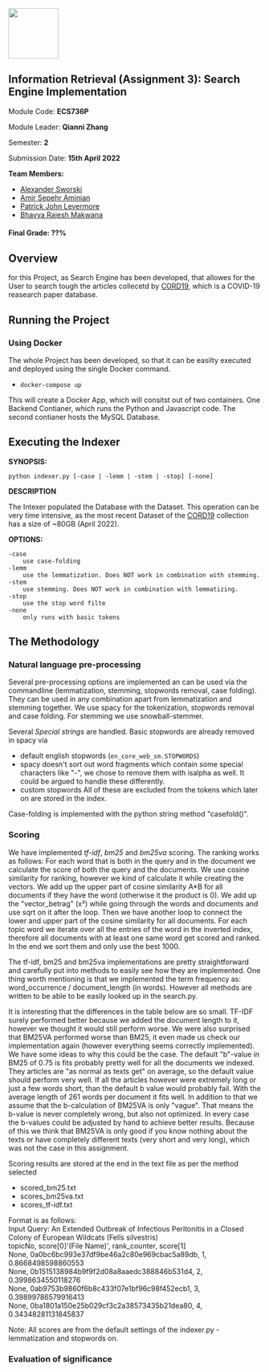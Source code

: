 <img src="https://people.bath.ac.uk/mtc47/img/collaborators/QM_Logo.png" height=100>

## Information Retrieval (Assignment 3): Search Engine Implementation

Module Code: **ECS736P** 

Module Leader: **Qianni Zhang**

Semester: **2**

Submission Date: **15th April 2022**

__Team Members:__
* [Alexander Sworski](mailto:a.sworski@se21.qmul.ac.uk)
* [Amir Sepehr Aminian](mailto:a.aminian@se21.qmul.ac.uk)
* [Patrick John Levermore](mailto:p.levermore@se21.qmul.ac.uk)
* [Bhavya Rajesh Makwana](mailto:b.r.makwana@se21.qmul.ac.uk)

#### Final Grade: ??%

## Overview

for this Project, as Search Engine has been developed, that allowes for the User to search tough the articles collecetd by [CORD19](https://ai2-semanticscholar-cord-19.s3-us-west-2.amazonaws.com/historical_releases.html), which is a COVID-19 reasearch paper database.


## Running the Project

### Using  Docker
The whole Project has been developed, so that it can be easilty executed and deployed using the single Docker command.

-  `docker-compose up`

This will create a Docker App, which will consitst out of two containers. One Backend Contianer, which runs the Python and Javascript code. The second contianer hosts the MySQL Database.

## Executing the Indexer
**SYNOPSIS:**
    
    python indexer.py [-case | -lemm | -stem | -stop] [-none]

**DESCRIPTION**

The Intexer populated the Database with the Dataset. This operation can be very time intensive, as the most recent Dataset of the [CORD19](https://ai2-semanticscholar-cord-19.s3-us-west-2.amazonaws.com/historical_releases.html) collection has a size of ~80GB (April 2022).

**OPTIONS:**

    -case 
        use case-folding
    -lemm 
        use the lemmatization. Does NOT work in combination with stemming.
    -stem 
        use stemming. Does NOT work in combination with lemmatizing.
    -stop 
        use the stop word filte                    
    -none
        only runs with basic tokens


## The Methodology

### Natural language pre-processing

Several pre-processing options are implemented an can be used via the commandline (lemmatization, stemming, stopwords removal, case folding).
They can be used in any combination apart from lemmatization and stemming together.
We use spacy for the tokenization, stopwords removal and case folding. For stemming we use snowball-stemmer.

Several *Special strings* are handled. Basic stopwords are already removed in spacy via
- default english stopwords (`en_core_web_sm.STOPWORDS`)
- spacy doesn't sort out word fragments which contain some special characters like "-", we chose to remove them with isalpha as well. It could be argued to handle these differently.
- custom stopwords
All of these are excluded from the tokens which later on are stored in the index.

Case-folding is implemented with the python string method "casefold()".

### Scoring

We have implemented *tf-idf*, *bm25* and *bm25va* scoring. The ranking works as follows:
For each word that is both in the query and in the document we calculate the score of both the query and the documents. 
We use cosine similarity for ranking, however we kind of calculate it while creating the vectors.
We add up the upper part of cosine similarity A*B for all documents if they have the word (otherwise it the product is 0).
We add up the "vector_betrag" (x²) while going through the words and documents and use sqrt on it after the loop.
Then we have another loop to connect the lower and upper part of the cosine similarity for all documents.
For each topic word we iterate over all the entries of the word in the inverted index, therefore all documents with at least one same word get scored and ranked.
In the end we sort them and only use the best 1000.

The tf-idf, bm25 and bm25va implementations are pretty straightforward and carefully put into methods to easily see how they are implemented.
One thing worth mentioning is that we implemented the term frequency as: word_occurrence / document_length (in words).
However all methods are written to be able to be easily looked up in the search.py.

It is interesting that the differences in the table below are so small. TF-IDF surely performed better because we added the document length to it, however we thought
it would still perform worse.
We were also surprised that BM25VA performed worse than BM25, it even made us check our implementation again (however everything seems correctly implemented).
We have some ideas to why this could be the case. The default "b"-value in BM25 of 0.75 is fits probably pretty well for all the documents we indexed. They articles
are "as normal as texts get" on average, so the default value should perform very well. If all the articles however were extremely long or just a few words short, than
the default b value would probably fail. With the average length of 261 words per document it fits well. In addition to that we assume that the b-calculation of BM25VA
is only "vague". That means the b-value is never completely wrong, but also not optimized. In every case the b-values could be adjusted by hand to achieve better results.
Because of this we think that BM25VA is only good if you know nothing about the texts or have completely different texts (very short and very long), which was not the case
in this assignment.

Scoring results are stored at the end in the text file as per the method selected
* scored_bm25.txt
* scores_bm25va.txt
* scores_tf-idf.txt

Format is as follows:<br />
Input Query: An Extended Outbreak of Infectious Peritonitis in a Closed Colony of European Wildcats (Fells silvestris)<br />
topicNo, score[0]'(File Name)', rank_counter, score[1] <br />
None, 0a0bc6bc993e37df9be46a2c80e969cbac5a89db, 1, 0.8668498598860553 <br />
None, 0b1515138984b9f9f2d08a8aaedc388846b531d4, 2, 0.3998634550118276 <br />
None, 0ab9753b9860f6b8c433f07e1bf96c98f452ecb1, 3, 0.39899786579916413 <br />
None, 0ba1801a150e25b029cf3c2a38573435b21dea80, 4, 0.34348281131845837 <br />

Note: All scores are from the default settings of the indexer.py - lemmatization and stopwords on.

### Evaluation of significance






